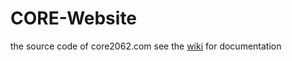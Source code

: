 CORE-Website
============

the source code of core2062.com see the [wiki](https://github.com/2062/CORE-Website/wiki) for documentation

